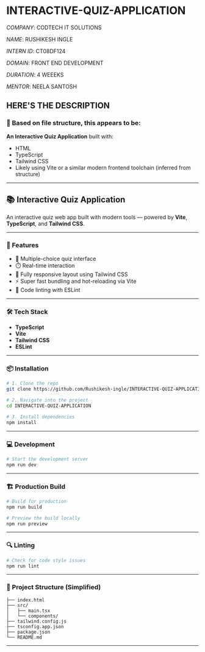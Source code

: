 # INTERACTIVE-QUIZ-APPLICATION

*COMPANY*: CODTECH IT SOLUTIONS

*NAME*: RUSHIKESH INGLE

*INTERN ID*: CT08DF124

*DOMAIN*: FRONT END DEVELOPMENT

*DURATION*: 4 WEEEKS

*MENTOR*: NEELA SANTOSH

## HERE'S THE DESCRIPTION

### 📘 Based on file structure, this appears to be:

**An Interactive Quiz Application** built with:

* HTML
* TypeScript
* Tailwind CSS
* Likely using Vite or a similar modern frontend toolchain (inferred from structure)

---


## 📚 Interactive Quiz Application

An interactive quiz web app built with modern tools — powered by **Vite**, **TypeScript**, and **Tailwind CSS**.

---

### 🚀 Features

* 🧠 Multiple-choice quiz interface
* ⏱️ Real-time interaction
* 📱 Fully responsive layout using Tailwind CSS
* ⚡ Super fast bundling and hot-reloading via Vite
* 🧼 Code linting with ESLint

---

### 🛠️ Tech Stack

* **TypeScript**
* **Vite**
* **Tailwind CSS**
* **ESLint**

---

### 📦 Installation

```bash
# 1. Clone the repo
git clone https://github.com/Rushikesh-ingle/INTERACTIVE-QUIZ-APPLICATION.git

# 2. Navigate into the project
cd INTERACTIVE-QUIZ-APPLICATION

# 3. Install dependencies
npm install
```

---

### 💻 Development

```bash
# Start the development server
npm run dev
```



---

### 🏗️ Production Build

```bash
# Build for production
npm run build

# Preview the build locally
npm run preview
```

---

### 🔍 Linting

```bash
# Check for code style issues
npm run lint
```

---

### 📁 Project Structure (Simplified)

```
├── index.html
├── src/
│   ├── main.tsx
│   └── components/
├── tailwind.config.js
├── tsconfig.app.json
├── package.json
└── README.md
```

---

